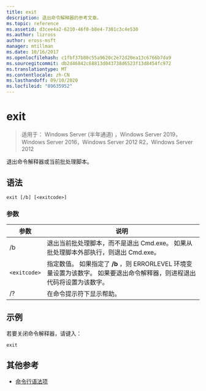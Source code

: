 ```yaml
---
title: exit
description: 退出命令解释器的参考文章。
ms.topic: reference
ms.assetid: d3cee4a2-6210-46f0-b8e4-7381c3c4e530
ms.author: lizross
author: eross-msft
manager: mtillman
ms.date: 10/16/2017
ms.openlocfilehash: c1fbf37b80c55a9620c2e72d20ea13c6766b7da9
ms.sourcegitcommit: db2d46842c68813d043738d6523f13d8454fc972
ms.translationtype: MT
ms.contentlocale: zh-CN
ms.lasthandoff: 09/10/2020
ms.locfileid: "89635952"
---
```

# <a name="exit"></a>exit

> 适用于： Windows Server (半年通道) ，Windows Server 2019，Windows Server 2016，Windows Server 2012 R2，Windows Server 2012

退出命令解释器或当前批处理脚本。

## <a name="syntax"></a>语法

```
exit [/b] [<exitcode>]
```

### <a name="parameters"></a>参数

| 参数 | 说明 |
| --------- | ----------- |
| /b | 退出当前批处理脚本，而不是退出 Cmd.exe。 如果从批处理脚本外部执行，则退出 Cmd.exe。 |
| `<exitcode>` | 指定数值。 如果指定了 **/b** ，则 ERRORLEVEL 环境变量设置为该数字。 如果要退出命令解释器，则进程退出代码将设置为该数字。 |
| /? | 在命令提示符下显示帮助。 |

## <a name="examples"></a>示例

若要关闭命令解释器，请键入：

```
exit
```

## <a name="additional-references"></a>其他参考

- [命令行语法项](command-line-syntax-key.md)
